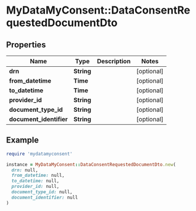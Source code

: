 # MyDataMyConsent::DataConsentRequestedDocumentDto

## Properties

| Name | Type | Description | Notes |
| ---- | ---- | ----------- | ----- |
| **drn** | **String** |  | [optional] |
| **from_datetime** | **Time** |  | [optional] |
| **to_datetime** | **Time** |  | [optional] |
| **provider_id** | **String** |  | [optional] |
| **document_type_id** | **String** |  | [optional] |
| **document_identifier** | **String** |  | [optional] |

## Example

```ruby
require 'mydatamyconsent'

instance = MyDataMyConsent::DataConsentRequestedDocumentDto.new(
  drn: null,
  from_datetime: null,
  to_datetime: null,
  provider_id: null,
  document_type_id: null,
  document_identifier: null
)
```

